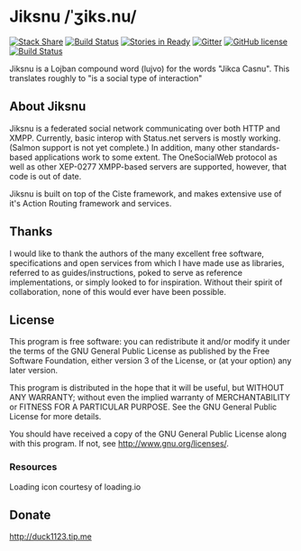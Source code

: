 # Jiksnu /ˈʒiks.nu/

[![Stack Share](http://img.shields.io/badge/tech-stack-0690fa.svg?style=flat)](http://stackshare.io/duck1123/jiksnu)
[![Build Status](http://build.jiksnu.org/buildStatus/icon?job=jiksnu)](http://build.jiksnu.org/job/jiksnu/)
[![Stories in Ready](https://badge.waffle.io/duck1123/jiksnu.png?label=ready&title=Ready)](http://waffle.io/duck1123/jiksnu)
[![Gitter](https://badges.gitter.im/Join%20Chat.svg)](https://gitter.im/duck1123/jiksnu?utm_source=badge&utm_medium=badge&utm_campaign=pr-badge)
[![GitHub license](https://img.shields.io/github/license/duck1123/jiksnu.svg)](http://www.gnu.org/licenses/gpl-3.0.en.html)
[![Build Status](https://drone.io/github.com/duck1123/jiksnu/status.png)](https://drone.io/github.com/duck1123/jiksnu/latest)

Jiksnu is a Lojban compound word (lujvo) for the words "Jikca
Casnu". This translates roughly to "is a social type of interaction"

## About Jiksnu

Jiksnu is a federated social network communicating over both HTTP and
XMPP. Currently, basic interop with Status.net servers is mostly
working. (Salmon support is not yet complete.) In addition, many other
standards-based applications work to some extent. The OneSocialWeb
protocol as well as other XEP-0277 XMPP-based servers are supported,
however, that code is out of date.

Jiksnu is built on top of the Ciste framework, and makes extensive use
of it's Action Routing framework and services.

## Thanks

I would like to thank the authors of the many excellent free software,
specifications and open services from which I have made use as libraries,
referred to as guides/instructions, poked to serve as reference
implementations, or simply looked to for inspiration. Without
their spirit of collaboration, none of this would ever have been
possible.

## License

This program is free software: you can redistribute it and/or modify
it under the terms of the GNU General Public License as published by
the Free Software Foundation, either version 3 of the License, or
(at your option) any later version.

This program is distributed in the hope that it will be useful,
but WITHOUT ANY WARRANTY; without even the implied warranty of
MERCHANTABILITY or FITNESS FOR A PARTICULAR PURPOSE.  See the
GNU General Public License for more details.

You should have received a copy of the GNU General Public License
along with this program.  If not, see <http://www.gnu.org/licenses/>.

### Resources

Loading icon courtesy of loading.io

## Donate

http://duck1123.tip.me
